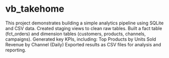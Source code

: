 # vb_takehome
This project demonstrates building a simple analytics pipeline using SQLite and CSV data.
Created staging views to clean raw tables.
Built a fact table (fct_orders) and dimension tables (customers, products, channels, campaigns).
Generated key KPIs, including:
Top Products by Units Sold
Revenue by Channel (Daily)
Exported results as CSV files for analysis and reporting.
